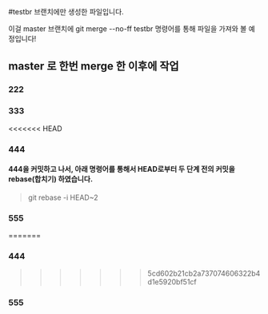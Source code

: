 #testbr 브랜치에만 생성한 파일입니다.

이걸 master 브랜치에 git merge --no-ff testbr 명령어를 통해 파일을 가져와 볼 예정입니다!

## master 로 한번 merge 한 이후에 작업
### 222
### 333
<<<<<<< HEAD
### 444
#### 444을 커밋하고 나서, 아래 명령어를 통해서 HEAD로부터 두 단계 전의 커밋을 rebase(합치기) 하였습니다.
> git rebase -i HEAD~2

### 555
=======
### 444
>>>>>>> 5cd602b21cb2a737074606322b4d1e5920bf51cf

### 555
